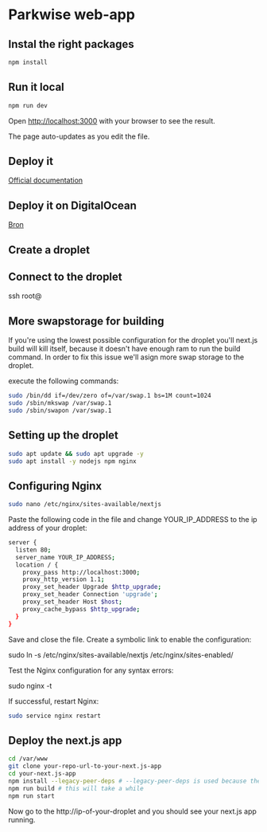 # Parkwise web-app

## Instal the right packages

```bash
npm install
```

## Run it local

```bash
npm run dev
```

Open [http://localhost:3000](http://localhost:3000) with your browser to see the result.

The page auto-updates as you edit the file.

## Deploy it

[Official documentation](https://nextjs.org/docs/app/building-your-application/deploying) 

## Deploy it on DigitalOcean

[Bron](https://docs.digitalocean.com/developer-center/deploying-a-next.js-application-on-a-digitalocean-droplet/)

## Create a droplet
## Connect to the droplet
   ssh root@<ip-of-droplet>
## More swapstorage for building
   
If you're using the lowest possible configuration for the droplet you'll next.js build will kill itself, because it doesn't have enough ram to run the build command. In order to fix this issue we'll asign more swap storage to the droplet.

execute the following commands:

```bash
sudo /bin/dd if=/dev/zero of=/var/swap.1 bs=1M count=1024
sudo /sbin/mkswap /var/swap.1
sudo /sbin/swapon /var/swap.1
```

## Setting up the droplet
```bash
sudo apt update && sudo apt upgrade -y
sudo apt install -y nodejs npm nginx
```
## Configuring Nginx
```bash
sudo nano /etc/nginx/sites-available/nextjs
```
Paste the following code in the file and change YOUR_IP_ADDRESS to the ip address of your droplet:
```bash
server {
  listen 80;
  server_name YOUR_IP_ADDRESS;
  location / {
    proxy_pass http://localhost:3000;
    proxy_http_version 1.1;
    proxy_set_header Upgrade $http_upgrade;
    proxy_set_header Connection 'upgrade';
    proxy_set_header Host $host;
    proxy_cache_bypass $http_upgrade;
  }
}
```

Save and close the file. Create a symbolic link to enable the configuration:

sudo ln -s /etc/nginx/sites-available/nextjs /etc/nginx/sites-enabled/

Test the Nginx configuration for any syntax errors:

sudo nginx -t

If successful, restart Nginx:

```bash
sudo service nginx restart
```

## Deploy the next.js app
```bash
cd /var/www
git clone your-repo-url-to-your-next.js-app
cd your-next.js-app
npm install --legacy-peer-deps # --legacy-peer-deps is used because there are some packages that are in beta
npm run build # this will take a while
npm run start
```
Now go to the http://ip-of-your-droplet and you should see your next.js app running.
